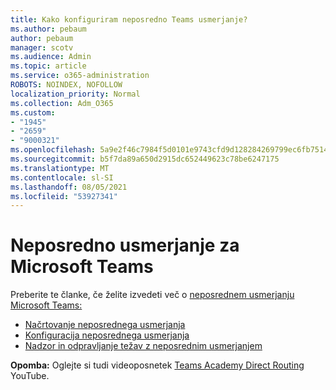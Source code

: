 ```yaml
---
title: Kako konfiguriram neposredno Teams usmerjanje?
ms.author: pebaum
author: pebaum
manager: scotv
ms.audience: Admin
ms.topic: article
ms.service: o365-administration
ROBOTS: NOINDEX, NOFOLLOW
localization_priority: Normal
ms.collection: Adm_O365
ms.custom:
- "1945"
- "2659"
- "9000321"
ms.openlocfilehash: 5a9e2f46c7984f5d0101e9743cfd9d128284269799ec6fb7514a9176b857170c
ms.sourcegitcommit: b5f7da89a650d2915dc652449623c78be6247175
ms.translationtype: MT
ms.contentlocale: sl-SI
ms.lasthandoff: 08/05/2021
ms.locfileid: "53927341"
---
```

# <a name="direct-routing-for-microsoft-teams"></a>Neposredno usmerjanje za Microsoft Teams

Preberite te članke, če želite izvedeti več o [neposrednem usmerjanju Microsoft Teams:](https://docs.microsoft.com/MicrosoftTeams/direct-routing-landing-page) 

- [Načrtovanje neposrednega usmerjanja](https://docs.microsoft.com/MicrosoftTeams/direct-routing-plan)
- [Konfiguracija neposrednega usmerjanja](https://docs.microsoft.com/MicrosoftTeams/direct-routing-configure) 
- [Nadzor in odpravljanje težav z neposrednim usmerjanjem](https://docs.microsoft.com/MicrosoftTeams/direct-routing-monitor-and-troubleshoot)

**Opomba:** Oglejte si tudi videoposnetek [Teams Academy Direct Routing](https://www.youtube.com/watch?v=1ASftX_Msb8&index=10&list=PLaSOUojkSiGnKuE30ckcjnDVkMNqDv0Vl) YouTube.